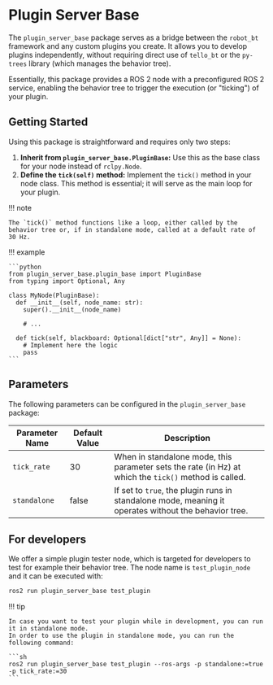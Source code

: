 # Plugin Server Base

The `plugin_server_base` package serves as a bridge between the `robot_bt` framework and any custom plugins you create. It allows you to develop plugins independently, without requiring direct use of `tello_bt` or the `py-trees` library (which manages the behavior tree).

Essentially, this package provides a ROS 2 node with a preconfigured ROS 2 service, enabling the behavior tree to trigger the execution (or "ticking") of your plugin.

## Getting Started

Using this package is straightforward and requires only two steps:

1. **Inherit from `plugin_server_base.PluginBase`:** Use this as the base class for your node instead of `rclpy.Node`.
2. **Define the `tick(self)` method:** Implement the `tick()` method in your node class. This method is essential; it will serve as the main loop for your plugin.

!!! note

    The `tick()` method functions like a loop, either called by the behavior tree or, if in standalone mode, called at a default rate of 30 Hz.

!!! example

    ```python
    from plugin_server_base.plugin_base import PluginBase
    from typing import Optional, Any

    class MyNode(PluginBase):
      def __init__(self, node_name: str):
        super().__init__(node_name)

        # ...

      def tick(self, blackboard: Optional[dict["str", Any]] = None):
        # Implement here the logic
        pass
    ```

## Parameters

The following parameters can be configured in the `plugin_server_base` package:

| Parameter Name | Default Value | Description                                                                                           |
| -------------- | ------------- | ----------------------------------------------------------------------------------------------------- |
| `tick_rate`    | 30            | When in standalone mode, this parameter sets the rate (in Hz) at which the `tick()` method is called. |
| `standalone`   | false         | If set to `true`, the plugin runs in standalone mode, meaning it operates without the behavior tree.  |

## For developers

We offer a simple plugin tester node, which is targeted for developers to test for example their behavior tree.
The node name is `test_plugin_node` and it can be executed with:

```sh
ros2 run plugin_server_base test_plugin
```

!!! tip

    In case you want to test your plugin while in development, you can run it in standalone mode.
    In order to use the plugin in standalone mode, you can run the following command:

    ```sh
    ros2 run plugin_server_base test_plugin --ros-args -p standalone:=true -p tick_rate:=30
    ```
